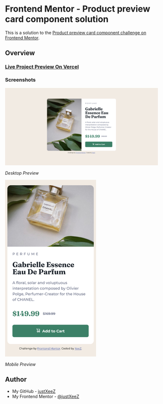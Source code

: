 # Frontend Mentor - Product preview card component solution

This is a solution to the [Product preview card component challenge on Frontend Mentor](https://www.frontendmentor.io/challenges/product-preview-card-component-GO7UmttRfa).

## Overview

### [Live Project Preview On Vercel](productpreviewcardcomponent-alpha.vercel.app)

### Screenshots

<img src="design\desktop.png" width="600px"/>
<p><i>Desktop Preview</i></p>
<img src="design\mobile.png" width="300px"/>
<p><i>Mobile Preview</i></p>

## Author

- My GitHub - [justXeeZ](https://github.com/justXeeZ)
- My Frontend Mentor - [@justXeeZ](https://www.frontendmentor.io/profile/justXeeZ)
